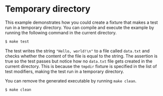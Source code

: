 # Temporary directory

This example demonstrates how you could create a fixture that makes a test run in a temporary directory. You can compile and execute the example by running the following command in the current directory.

```bash
$ make test
```

The test writes the string `"Hello, world!\n"` to a file called `data.txt` and checks whether the content of the file is equal to the string. The assertion is true so the test passes but notice how no `data.txt` file gets created in the current directory. This is because the `tmpdir` fixture is specified in the list of test modifiers, making the test run in a temporary directory.

You can remove the generated executable by running `make clean`.

```bash
$ make clean
```
